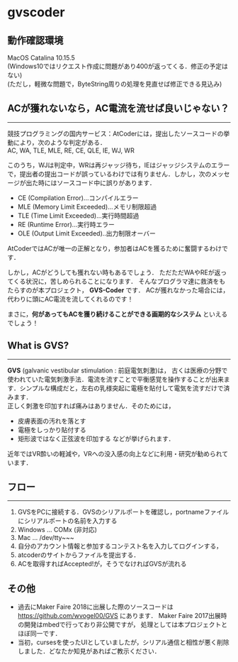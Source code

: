  # gvscoder

## 動作確認環境
MacOS Catalina 10.15.5  
(Windows10ではリクエスト作成に問題があり400が返ってくる．修正の予定はない)  
(ただし，軽微な問題で，ByteString周りの処理を見直せば修正できる見込み)

## ACが獲れないなら，AC電流を流せば良いじゃない？
___

競技プログラミングの国内サービス：AtCoderには，提出したソースコードの挙動により，次のような判定がある．  
AC, WA, TLE, MLE, RE, CE, QLE, IE, WJ, WR

このうち，WJは判定中，WRは再ジャッジ待ち，IEはジャッジシステムのエラーで，提出者の提出コードが誤っているわけでは有りません．しかし，次のメッセージが出た時にはソースコード中に誤りがあります．  
- CE (Compilation Error)...コンパイルエラー  
- MLE (Memory Limit Exceeded)...メモリ制限超過  
- TLE (Time Limit Exceeded)...実行時間超過  
- RE (Runtime Error)...実行時エラー  
- OLE (Output Limit Exceeded)..出力制限オーバー

AtCoderではACが唯一の正解となり，参加者はACを獲るために奮闘するわけです．

しかし，ACがどうしても獲れない時もあるでしょう．
ただただWAやREが返ってくる状況に，苦しめられることになります．
そんなプログラマ達に救済をもたらすのが本プロジェクト， __GVS-Coder__ です．
ACが獲れなかった場合には，代わりに頭にAC電流を流してくれるのです！

まさに，__何があってもACを獲り続けることができる画期的なシステム__ といえるでしょう！

## What is GVS?
___
__GVS__ (galvanic vestibular stimulation : 前庭電気刺激)は，
古くは医療の分野で使われていた電気刺激手法．電流を流すことで平衡感覚を操作することが出来ます．シンプルな構成だと，左右の乳様突起に電極を貼付して電気を流すだけで済みます．  
正しく刺激を印加すれば痛みはありません．そのためには，
- 皮膚表面の汚れを落とす
- 電極をしっかり貼付する
- 矩形波ではなく正弦波を印加する
などが挙げられます．

近年ではVR酔いの軽減や，VRへの没入感の向上などに利用・研究が勧められています．

## フロー
___
1. GVSをPCに接続する．GVSのシリアルポートを確認し，portnameファイルにシリアルポートの名前を入力する
  1. Windows ... COMx (非対応)
  2. Mac ... /dev/tty~~~
1. 自分のアカウント情報と参加するコンテスト名を入力してログインする，
1. atcoderのサイトからファイルを提出する．
1. ACを取得すればAccepted!が，そうでなければGVSが流れる

## その他
- 過去にMaker Faire 2018に出展した際のソースコードは
https://github.com/wvogel00/GVS
にあります．
Maker Faire 2017出展時の開発はmbedで行っており非公開ですが，
処理としては本プロジェクトとほぼ同一です．
- 当初，cursesを使ったUIとしていましたが，シリアル通信と相性が悪く削除しました．どなたか知見があればご教示ください．
